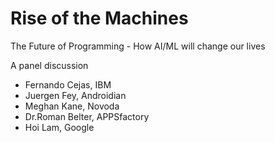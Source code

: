 # Rise of the Machines

The Future of Programming - How AI/ML will change our lives

A panel discussion

* Fernando Cejas, IBM
* Juergen Fey, Androidian
* Meghan Kane, Novoda
* Dr.Roman Belter, APPSfactory
* Hoi Lam, Google
